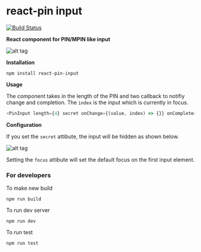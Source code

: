 # react-pin input

[![Build Status](https://travis-ci.org/arunghosh/react-pin-input.svg?branch=master)](https://travis-ci.org/arunghosh/react-pin-input)

**React component for PIN/MPIN like input**

![alt tag](https://github.com/arunghosh/react-pin-input/raw/master/docs/pin.png)


**Installation**
```
npm install react-pin-input
```


**Usage**

The component takes in the length of the PIN and two callback to notifiy change and completion. The ```index``` is the input which is currently in focus.

```javascript
<PinInput length={4} secret onChange={(value, index) => {}} onComplete={(value, index) => {}} />
```



**Configuration**

If you set the ```secret``` attibute, the input will be hidden as shown below.

![alt tag](https://github.com/arunghosh/react-pin-input/raw/master/docs/pin-secret.png)


Setting the ```focus``` attibute will set the default focus on the first input element.


### For developers

To make new build
```
npm run build
```

To run dev server
```
npm run dev
```

To run test
```
npm run test
```

